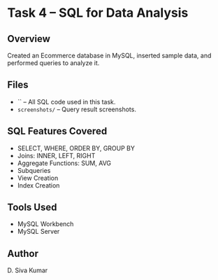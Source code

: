 # Task 4 – SQL for Data Analysis

## Overview
Created an Ecommerce database in MySQL, inserted sample data, and performed queries to analyze it.

## Files
- `` – All SQL code used in this task.
- `screenshots/` – Query result screenshots.

## SQL Features Covered
- SELECT, WHERE, ORDER BY, GROUP BY
- Joins: INNER, LEFT, RIGHT
- Aggregate Functions: SUM, AVG
- Subqueries
- View Creation
- Index Creation

## Tools Used
- MySQL Workbench
- MySQL Server

## Author
D. Siva Kumar
